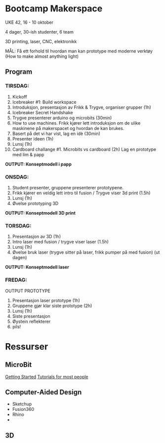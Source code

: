 # Bootcamp Makerspace
UKE 42, 16 - 10 oktober

4 dager, 30-ish studenter, 6 team 

3D printing, laser, CNC, elektronikk

MÅL: Få ett forhold til hvordan man kan prototype med moderne verktøy (How to make almost anything light)

## Program 

### TIRSDAG: 
1.  Kickoff 
2.  Icebreaker #1: Build workspace
3.  Introduksjon, presentasjon av Frikk & Trygve, organiser grupper (1h)
4.  Icebreaker Secret Handshake 
5.  Trygve presenterer arduino og microbits (30min) 
6.  How to use machines. Frikk kjører lett introduksjon om de ulike maskinene på makerspacet og hvordan de kan brukes.
7.  Basert på det vi har vist, lag en idè (30min)
8.  Presenter ideen (1h) 
9.  Lunsj (1h) 
10. Cardboard challange #1. Microbits vs cardboard (2h) Lag en prototype med lim & papp

**OUTPUT: Konseptmodell i papp**

### ONSDAG:

1. Student presenter, gruppene presenterer prototypene.
2. Frikk kjører en veldig lett intro til fusion / Trygve viser 3d print (1.5h) 
3. Lunsj (1h)
4. Øvelse prototyping 3D 

**OUTPUT: Konseptmodell 3D print** 

### TORSDAG: 

1. Presentasjon av 3D (1h) 
2. Intro laser med fusion / trygve viser laser (1.5h)
3. Lunsj (1h)
4. Øvelse bruk laser (trygve sitter på laser, frikk pumper på med fusion) (ut dagen) 

**OUTPUT: Konseptmodell laser**

### FREDAG: 
OUTPUT PROTOTYPE

1. Presentasjon laser prototype (1h) 
2. Gruppene gjør klar siste prototype (2h)
3. Lunsj (1h)
4. Siste presentasjon
5. Øystein reflekterer 
6. pils!

# Ressurser

## MicroBit

[Getting Started](https://microbit.org/guide/quick/)
[Tutorials for most people](https://www.microbit.co.uk/blocks/lessons)

## Computer-Aided Design
- Sketchup
- Fusion360
- Rhino
- 

## 3D

##
